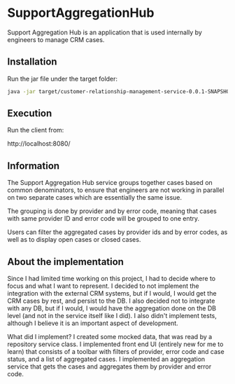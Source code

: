 # SupportAggregationHub

Support Aggregation Hub is an application that is used internally by engineers to manage CRM cases.

## Installation

Run the jar file under the target folder:

```bash
java -jar target/customer-relationship-management-service-0.0.1-SNAPSHOT.jar
```

## Execution

Run the client from:

http://localhost:8080/ 

## Information

The Support Aggregation Hub service groups together cases based on common denominators, to ensure that engineers
are not working in parallel on two separate cases which are essentially the same issue.

The grouping is done by provider and by error code, meaning that cases with same provider ID and error code will be grouped to one entry.

Users can filter the aggregated cases by provider ids and by error codes, as well as to display open cases or closed cases. 

## About the implementation

Since I had limited time working on this project, I had to decide where to focus and what I want to represent.
I decided to not implement the integration with the external CRM systems, but if I would, I would get the CRM cases by rest, and
persist to the DB.
I also decided not to integrate with any DB, but if I would, I would have the aggregation done on the DB level (and not in the service itself 
like I did).
I also didn't implement tests, although I believe it is an important aspect of development.
 
What did I implement? I created some mocked data, that was read by a repository service class.
I implemented front end UI (entirely new for me to learn) that consists of a toolbar with filters of provider, error code and case status, and a list of aggregated cases.
I implemented an aggregation service that gets the cases and aggregates them by provider and error code.


